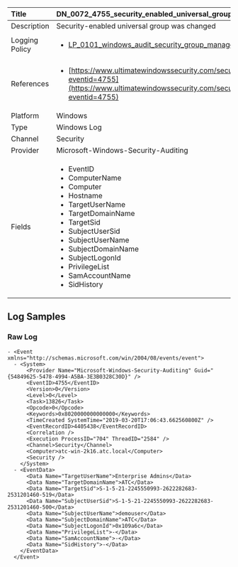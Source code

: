 | Title             | DN_0072_4755_security_enabled_universal_group_was_changed                                                                                                      |
|:------------------|:-----------------------------------------------------------------------------------------------------------------|
| Description       | Security-enabled universal group was changed                                                                                                |
| Logging Policy    | <ul><li>[LP_0101_windows_audit_security_group_management](../Logging_Policies/LP_0101_windows_audit_security_group_management.md)</li></ul> | 
| References     		| <ul><li>[https://www.ultimatewindowssecurity.com/securitylog/encyclopedia/event.aspx?eventid=4755](https://www.ultimatewindowssecurity.com/securitylog/encyclopedia/event.aspx?eventid=4755)</li></ul>                                  |
| Platform       		| Windows   |
| Type           		| Windows Log 		| 
| Channel        		| Security    |
| Provider       		| Microsoft-Windows-Security-Auditing   |
| Fields         		| <ul><li>EventID</li><li>ComputerName</li><li>Computer</li><li>Hostname</li><li>TargetUserName</li><li>TargetDomainName</li><li>TargetSid</li><li>SubjectUserSid</li><li>SubjectUserName</li><li>SubjectDomainName</li><li>SubjectLogonId</li><li>PrivilegeList</li><li>SamAccountName</li><li>SidHistory</li></ul>                                               |


## Log Samples

### Raw Log

```
- <Event xmlns="http://schemas.microsoft.com/win/2004/08/events/event">
  - <System>
      <Provider Name="Microsoft-Windows-Security-Auditing" Guid="{54849625-5478-4994-A5BA-3E3B0328C30D}" /> 
      <EventID>4755</EventID> 
      <Version>0</Version> 
      <Level>0</Level> 
      <Task>13826</Task> 
      <Opcode>0</Opcode> 
      <Keywords>0x8020000000000000</Keywords> 
      <TimeCreated SystemTime="2019-03-20T17:06:43.662560800Z" /> 
      <EventRecordID>4405438</EventRecordID> 
      <Correlation /> 
      <Execution ProcessID="704" ThreadID="2584" /> 
      <Channel>Security</Channel> 
      <Computer>atc-win-2k16.atc.local</Computer> 
      <Security /> 
    </System>
  - <EventData>
      <Data Name="TargetUserName">Enterprise Admins</Data> 
      <Data Name="TargetDomainName">ATC</Data> 
      <Data Name="TargetSid">S-1-5-21-2245550993-2622282683-2531201460-519</Data> 
      <Data Name="SubjectUserSid">S-1-5-21-2245550993-2622282683-2531201460-500</Data> 
      <Data Name="SubjectUserName">demouser</Data> 
      <Data Name="SubjectDomainName">ATC</Data> 
      <Data Name="SubjectLogonId">0x109a6c</Data> 
      <Data Name="PrivilegeList">-</Data> 
      <Data Name="SamAccountName">-</Data> 
      <Data Name="SidHistory">-</Data> 
    </EventData>
  </Event>

```




